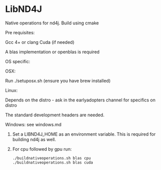 # LibND4J

Native operations for nd4j. Build using cmake

Pre requisites:

Gcc 4+ or clang
Cuda (if needed)

A blas implementation or openblas is required

OS specific:


OSX:

Run ./setuposx.sh (ensure you have brew installed)


Linux:

Depends on the distro - ask in the earlyadopters channel for specifics
on distro

The standard development headers are needed.

Windows:
see windows.md


1. Set a LIBND4J_HOME as an environment variable.
This is required for building nd4j as well.

2. For cpu followed by gpu run:
     
       ./buildnativeoperations.sh blas cpu
       ./buildnativeoperations.sh blas cuda
       

